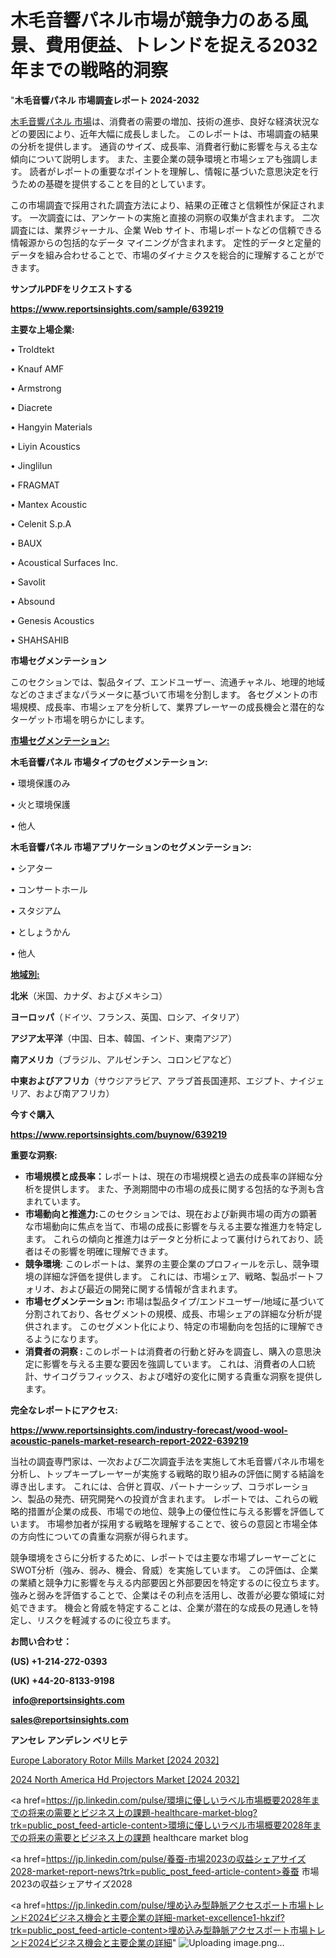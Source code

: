 # 木毛音響パネル市場が競争力のある風景、費用便益、トレンドを捉える2032年までの戦略的洞察

"<strong>木毛音響パネル 市場調査レポート 2024-2032</strong>

<a href=https://www.reportsinsights.com/sample/639219>木毛音響パネル 市場</a>は、消費者の需要の増加、技術の進歩、良好な経済状況などの要因により、近年大幅に成長しました。 このレポートは、市場調査の結果の分析を提供します。 通貨のサイズ、成長率、消費者行動に影響を与える主な傾向について説明します。 また、主要企業の競争環境と市場シェアも強調します。 読者がレポートの重要なポイントを理解し、情報に基づいた意思決定を行うための基礎を提供することを目的としています。

この市場調査で採用された調査方法により、結果の正確さと信頼性が保証されます。 一次調査には、アンケートの実施と直接の洞察の収集が含まれます。 二次調査には、業界ジャーナル、企業 Web サイト、市場レポートなどの信頼できる情報源からの包括的なデータ マイニングが含まれます。 定性的データと定量的データを組み合わせることで、市場のダイナミクスを総合的に理解することができます。

<strong><b>サンプルPDFをリクエストする</b></strong>

<a href=https://www.reportsinsights.com/sample/639219><strong><u>https://www.reportsinsights.com/sample/639219</u></strong></a>

<strong>主要な上場企業:</strong>

• Troldtekt

• Knauf AMF

• Armstrong

• Diacrete

• Hangyin Materials

• Liyin Acoustics

• Jinglilun

• FRAGMAT

• Mantex Acoustic

• Celenit S.p.A

• BAUX

• Acoustical Surfaces Inc.

• Savolit

• Absound

• Genesis Acoustics

• SHAHSAHIB

<strong>市場セグメンテーション</strong>

このセクションでは、製品タイプ、エンドユーザー、流通チャネル、地理的地域などのさまざまなパラメータに基づいて市場を分割します。 各セグメントの市場規模、成長率、市場シェアを分析して、業界プレーヤーの成長機会と潜在的なターゲット市場を明らかにします。

<strong><u>市場セグメンテーション</u></strong><strong><u>:</u></strong>

<strong>木毛音響パネル 市場タイプのセグメンテーション:</strong>

• 環境保護のみ

• 火と環境保護

• 他人

<strong>木毛音響パネル 市場アプリケーションのセグメンテーション:</strong>

• シアター

• コンサートホール

• スタジアム

• としょうかん

• 他人

<strong><u>地域別</u></strong><strong><u>:</u></strong>

<strong>北米</strong>（米国、カナダ、およびメキシコ）

<strong>ヨーロッパ</strong>（ドイツ、フランス、英国、ロシア、イタリア）

<strong>アジア太平洋</strong>（中国、日本、韓国、インド、東南アジア）

<strong>南アメリカ</strong>（ブラジル、アルゼンチン、コロンビアなど）

<strong>中東およびアフリカ</strong>（サウジアラビア、アラブ首長国連邦、エジプト、ナイジェリア、および南アフリカ）

<strong>今すぐ購入</strong>

<a href=https://www.reportsinsights.com/buynow/639219><strong><u>https://www.reportsinsights.com/buynow/639219</u></strong></a>

<strong>重要な洞察:</strong>
<ul>
  <li><strong>市場規模と成長率：</strong>レポートは、現在の市場規模と過去の成長率の詳細な分析を提供します。 また、予測期間中の市場の成長に関する包括的な予測も含まれています。</li>
  <li><strong>市場動向と推進力:</strong>このセクションでは、現在および新興市場の両方の顕著な市場動向に焦点を当て、市場の成長に影響を与える主要な推進力を特定します。 これらの傾向と推進力はデータと分析によって裏付けられており、読者はその影響を明確に理解できます。</li>
  <li><strong>競争環境</strong>: このレポートは、業界の主要企業のプロフィールを示し、競争環境の詳細な評価を提供します。 これには、市場シェア、戦略、製品ポートフォリオ、および最近の開発に関する情報が含まれます。</li>
  <li><strong>市場セグメンテーション: </strong>市場は製品タイプ/エンドユーザー/地域に基づいて分割されており、各セグメントの規模、成長、市場シェアの詳細な分析が提供されます。 このセグメント化により、特定の市場動向を包括的に理解できるようになります。</li>
  <li><strong>消費者の洞察 : </strong>このレポートは消費者の行動と好みを調査し、購入の意思決定に影響を与える主要な要因を強調しています。 これは、消費者の人口統計、サイコグラフィックス、および嗜好の変化に関する貴重な洞察を提供します。</li>
</ul>
<strong>完全なレポートにアクセス:</strong>

<a href=https://www.reportsinsights.com/industry-forecast/wood-wool-acoustic-panels-market-research-report-2022-639219><strong><u><b>https://www.reportsinsights.com/industry-forecast/wood-wool-acoustic-panels-market-research-report-2022-639219</b></u></strong></a>

当社の調査専門家は、一次および二次調査手法を実施して木毛音響パネル市場を分析し、トップキープレーヤーが実施する戦略的取り組みの評価に関する結論を導き出します。 これには、合併と買収、パートナーシップ、コラボレーション、製品の発売、研究開発への投資が含まれます。 レポートでは、これらの戦略的措置が企業の成長、市場での地位、競争上の優位性に与える影響を評価しています。 市場参加者が採用する戦略を理解することで、彼らの意図と市場全体の方向性についての貴重な洞察が得られます。

競争環境をさらに分析するために、レポートでは主要な市場プレーヤーごとにSWOT分析（強み、弱み、機会、脅威）を実施しています。 この評価は、企業の業績と競争力に影響を与える内部要因と外部要因を特定するのに役立ちます。 強みと弱みを評価することで、企業はその利点を活用し、改善が必要な領域に対処できます。 機会と脅威を特定することは、企業が潜在的な成長の見通しを特定し、リスクを軽減するのに役立ちます。

<strong>お問い合わせ：</strong>

<strong>(US) +1-214-272-0393</strong>

<strong>(UK) +44-20-8133-9198</strong>

<strong> </strong><a href=info@reportsinsights.com><strong><u>info@reportsinsights.com</u></strong></a>

<a href=sales@reportsinsights.com><strong><u>sales@reportsinsights.com</u></strong></a>

<strong>アンセレ アンデレン ベリヒテ</strong>

<a href=https://www.linkedin.com/pulse/europe-laboratory-rotor-mills-markets-analysis-s0jqe/>Europe Laboratory Rotor Mills Market [2024 2032]</a>

<a href=https://www.linkedin.com/pulse/2024-north-america-hd-projectors-market-size-growth-lxkef/>2024 North America Hd Projectors Market [2024 2032]</a>

<a href=https://jp.linkedin.com/pulse/環境に優しいラベル市場概要2028年までの将来の需要とビジネス上の課題-healthcare-market-blog?trk=public_post_feed-article-content>環境に優しいラベル市場概要2028年までの将来の需要とビジネス上の課題 healthcare market blog</a>

<a href=https://jp.linkedin.com/pulse/養蚕-市場2023の収益シェアサイズ2028-market-report-news?trk=public_post_feed-article-content>養蚕 市場2023の収益シェアサイズ2028</a>

<a href=https://jp.linkedin.com/pulse/埋め込み型静脈アクセスポート市場トレンド2024ビジネス機会と主要企業の詳細-market-excellence1-hkzif?trk=public_post_feed-article-content>埋め込み型静脈アクセスポート市場トレンド2024ビジネス機会と主要企業の詳細</a>"
![Uploading image.png…]()
